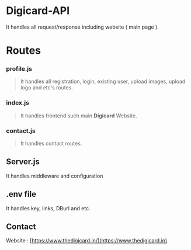 # Digicard-API
It handles all request/response including website ( main page ).

# Routes

### profile.js
>It handles all registration, login, existing user, upload images, upload logo and etc's routes.

### index.js
>It handles frontend such main **Digicard** Website.

### contact.js
>It handles contact routes.

## Server.js
It handles middleware and configuration

## .env file
It handles key, links, DBurl and etc.

## Contact
Website : [https://www.thedigicard.in/](https://www.thedigicard.in)
